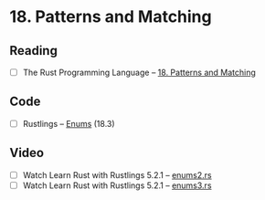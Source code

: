 # 18. Patterns and Matching

## Reading

- [ ] The Rust Programming Language – [18. Patterns and Matching](https://doc.rust-lang.org/book/ch18-00-patterns.html)

## Code

- [ ] Rustlings – [Enums](https://github.com/rust-lang/rustlings/tree/main/exercises/08_enums) (18.3)

## Video

- [ ] Watch Learn Rust with Rustlings 5.2.1 – [enums2.rs](https://www.youtube.com/watch?v=G3Vr-yswlaU&t=4367s)
- [ ] Watch Learn Rust with Rustlings 5.2.1 – [enums3.rs](https://www.youtube.com/watch?v=G3Vr-yswlaU&t=4438s)
